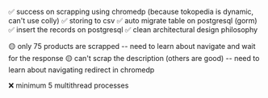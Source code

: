 ✅ success on scrapping using chromedp (because tokopedia is dynamic, can't use colly)
✅ storing to csv
✅ auto migrate table on postgresql (gorm)
✅ insert the records on postgresql
✅ clean architectural design philosophy

🟡 only 75 products are scrapped -- need to learn about navigate and wait for the response
🟡 can't scrap the description (others are good) -- need to learn about navigating redirect in chromedp

❌ minimum 5 multithread processes
